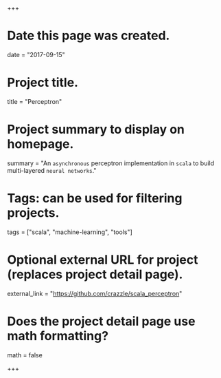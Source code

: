 +++
# Date this page was created.
date = "2017-09-15"

# Project title.
title = "Perceptron"

# Project summary to display on homepage.
summary = "An `asynchronous` perceptron implementation in `scala` to build multi-layered `neural networks`."

# Tags: can be used for filtering projects.
tags = ["scala", "machine-learning", "tools"]

# Optional external URL for project (replaces project detail page).
external_link = "https://github.com/crazzle/scala_perceptron"

# Does the project detail page use math formatting?
math = false

+++

